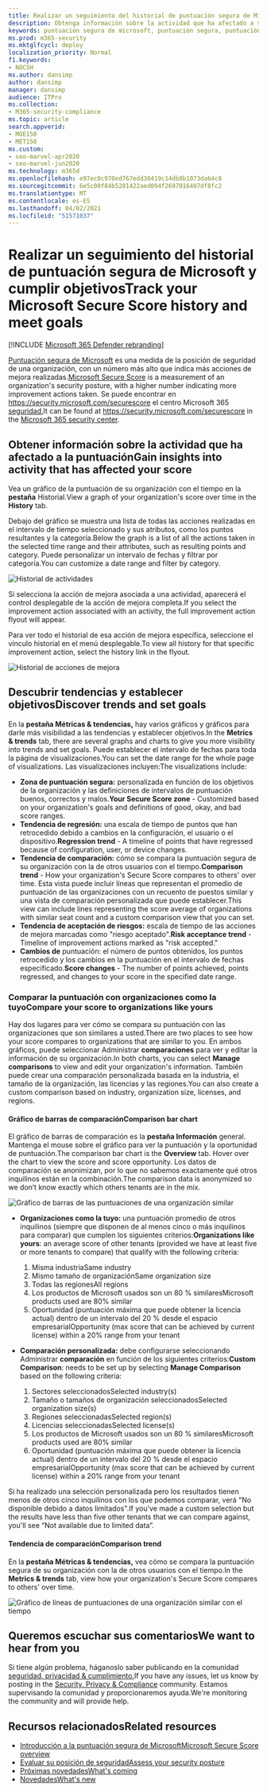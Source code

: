 ```yaml
---
title: Realizar un seguimiento del historial de puntuación segura de Microsoft y cumplir objetivos
description: Obtenga información sobre la actividad que ha afectado a su puntuación segura de Microsoft. Descubrir tendencias y establecer objetivos.
keywords: puntuación segura de microsoft, puntuación segura, puntuación segura de office 365, puntuación de seguridad de Microsoft, centro de seguridad de Microsoft 365, acciones de mejora
ms.prod: m365-security
ms.mktglfcycl: deploy
localization_priority: Normal
f1.keywords:
- NOCSH
ms.author: dansimp
author: dansimp
manager: dansimp
audience: ITPro
ms.collection:
- M365-security-compliance
ms.topic: article
search.appverid:
- MOE150
- MET150
ms.custom:
- seo-marvel-apr2020
- seo-marvel-jun2020
ms.technology: m365d
ms.openlocfilehash: e97ec0c970ed767edd30419c14db8b1073da64c8
ms.sourcegitcommit: 6e5c00f84b5201422aed094f2697016407df8fc2
ms.translationtype: MT
ms.contentlocale: es-ES
ms.lasthandoff: 04/02/2021
ms.locfileid: "51571037"
---
```

# <a name="track-your-microsoft-secure-score-history-and-meet-goals"></a><span data-ttu-id="03273-105">Realizar un seguimiento del historial de puntuación segura de Microsoft y cumplir objetivos</span><span class="sxs-lookup"><span data-stu-id="03273-105">Track your Microsoft Secure Score history and meet goals</span></span>

[!INCLUDE [Microsoft 365 Defender rebranding](../includes/microsoft-defender.md)]

<span data-ttu-id="03273-106">[Puntuación segura de Microsoft](microsoft-secure-score.md) es una medida de la posición de seguridad de una organización, con un número más alto que indica más acciones de mejora realizadas.</span><span class="sxs-lookup"><span data-stu-id="03273-106">[Microsoft Secure Score](microsoft-secure-score.md) is a measurement of an organization's security posture, with a higher number indicating more improvement actions taken.</span></span> <span data-ttu-id="03273-107">Se puede encontrar en https://security.microsoft.com/securescore el centro Microsoft 365 [seguridad.](overview-security-center.md)</span><span class="sxs-lookup"><span data-stu-id="03273-107">It can be found at https://security.microsoft.com/securescore in the [Microsoft 365 security center](overview-security-center.md).</span></span>

## <a name="gain-insights-into-activity-that-has-affected-your-score"></a><span data-ttu-id="03273-108">Obtener información sobre la actividad que ha afectado a la puntuación</span><span class="sxs-lookup"><span data-stu-id="03273-108">Gain insights into activity that has affected your score</span></span>

<span data-ttu-id="03273-109">Vea un gráfico de la puntuación de su organización con el tiempo en la **pestaña** Historial.</span><span class="sxs-lookup"><span data-stu-id="03273-109">View a graph of your organization's score over time in the **History** tab.</span></span>

<span data-ttu-id="03273-110">Debajo del gráfico se muestra una lista de todas las acciones realizadas en el intervalo de tiempo seleccionado y sus atributos, como los puntos resultantes y la categoría.</span><span class="sxs-lookup"><span data-stu-id="03273-110">Below the graph is a list of all the actions taken in the selected time range and their attributes, such as resulting points and category.</span></span> <span data-ttu-id="03273-111">Puede personalizar un intervalo de fechas y filtrar por categoría.</span><span class="sxs-lookup"><span data-stu-id="03273-111">You can customize a date range and filter by category.</span></span>

![Historial de actividades](../../media/secure-score/secure-score-history-activity.png)

<span data-ttu-id="03273-113">Si selecciona la acción de mejora asociada a una actividad, aparecerá el control desplegable de la acción de mejora completa.</span><span class="sxs-lookup"><span data-stu-id="03273-113">If you select the improvement action associated with an activity, the full improvement action flyout will appear.</span></span>

<span data-ttu-id="03273-114">Para ver todo el historial de esa acción de mejora específica, seleccione el vínculo historial en el menú desplegable.</span><span class="sxs-lookup"><span data-stu-id="03273-114">To view all history for that specific improvement action, select the history link in the flyout.</span></span>

![Historial de acciones de mejora](../../media/secure-score/secure-score-history-flyout.png)

## <a name="discover-trends-and-set-goals"></a><span data-ttu-id="03273-116">Descubrir tendencias y establecer objetivos</span><span class="sxs-lookup"><span data-stu-id="03273-116">Discover trends and set goals</span></span>

<span data-ttu-id="03273-117">En la **pestaña Métricas & tendencias,** hay varios gráficos y gráficos para darle más visibilidad a las tendencias y establecer objetivos.</span><span class="sxs-lookup"><span data-stu-id="03273-117">In the **Metrics & trends** tab, there are several graphs and charts to give you more visibility into trends and set goals.</span></span> <span data-ttu-id="03273-118">Puede establecer el intervalo de fechas para toda la página de visualizaciones.</span><span class="sxs-lookup"><span data-stu-id="03273-118">You can set the date range for the whole page of visualizations.</span></span> <span data-ttu-id="03273-119">Las visualizaciones incluyen:</span><span class="sxs-lookup"><span data-stu-id="03273-119">The visualizations include:</span></span>

* <span data-ttu-id="03273-120">**Zona de puntuación segura:** personalizada en función de los objetivos de la organización y las definiciones de intervalos de puntuación buenos, correctos y malos.</span><span class="sxs-lookup"><span data-stu-id="03273-120">**Your Secure Score zone** - Customized based on your organization's goals and definitions of good, okay, and bad score ranges.</span></span>
* <span data-ttu-id="03273-121">**Tendencia de regresión:** una escala de tiempo de puntos que han retrocedido debido a cambios en la configuración, el usuario o el dispositivo.</span><span class="sxs-lookup"><span data-stu-id="03273-121">**Regression trend** - A timeline of points that have regressed because of configuration, user, or device changes.</span></span>  
* <span data-ttu-id="03273-122">**Tendencia de comparación:** cómo se compara la puntuación segura de su organización con la de otros usuarios con el tiempo.</span><span class="sxs-lookup"><span data-stu-id="03273-122">**Comparison trend** - How your organization's Secure Score compares to others' over time.</span></span> <span data-ttu-id="03273-123">Esta vista puede incluir líneas que representan el promedio de puntuación de las organizaciones con un recuento de puestos similar y una vista de comparación personalizada que puede establecer.</span><span class="sxs-lookup"><span data-stu-id="03273-123">This view can include lines representing the score average of organizations with similar seat count and a custom comparison view that you can set.</span></span>
* <span data-ttu-id="03273-124">**Tendencia de aceptación de riesgos:** escala de tiempo de las acciones de mejora marcadas como "riesgo aceptado".</span><span class="sxs-lookup"><span data-stu-id="03273-124">**Risk acceptance trend** - Timeline of improvement actions marked as "risk accepted."</span></span>
* <span data-ttu-id="03273-125">**Cambios de** puntuación: el número de puntos obtenidos, los puntos retrocedido y los cambios en la puntuación en el intervalo de fechas especificado.</span><span class="sxs-lookup"><span data-stu-id="03273-125">**Score changes** - The number of points achieved, points regressed, and changes to your score in the specified date range.</span></span>

### <a name="compare-your-score-to-organizations-like-yours"></a><span data-ttu-id="03273-126">Comparar la puntuación con organizaciones como la tuyo</span><span class="sxs-lookup"><span data-stu-id="03273-126">Compare your score to organizations like yours</span></span>

<span data-ttu-id="03273-127">Hay dos lugares para ver cómo se compara su puntuación con las organizaciones que son similares a usted.</span><span class="sxs-lookup"><span data-stu-id="03273-127">There are two places to see how your score compares to organizations that are similar to you.</span></span> <span data-ttu-id="03273-128">En ambos gráficos, puede seleccionar Administrar **comparaciones** para ver y editar la información de su organización.</span><span class="sxs-lookup"><span data-stu-id="03273-128">In both charts, you can select **Manage comparisons** to view and edit your organization's information.</span></span> <span data-ttu-id="03273-129">También puede crear una comparación personalizada basada en la industria, el tamaño de la organización, las licencias y las regiones.</span><span class="sxs-lookup"><span data-stu-id="03273-129">You can also create a custom comparison based on industry, organization size, licenses, and regions.</span></span>

#### <a name="comparison-bar-chart"></a><span data-ttu-id="03273-130">Gráfico de barras de comparación</span><span class="sxs-lookup"><span data-stu-id="03273-130">Comparison bar chart</span></span>

<span data-ttu-id="03273-131">El gráfico de barras de comparación es la **pestaña Información** general. Mantenga el mouse sobre el gráfico para ver la puntuación y la oportunidad de puntuación.</span><span class="sxs-lookup"><span data-stu-id="03273-131">The comparison bar chart is the **Overview** tab. Hover over the chart to view the score and score opportunity.</span></span> <span data-ttu-id="03273-132">Los datos de comparación se anonimizan, por lo que no sabemos exactamente qué otros inquilinos están en la combinación.</span><span class="sxs-lookup"><span data-stu-id="03273-132">The comparison data is anonymized so we don’t know exactly which others tenants are in the mix.</span></span>

![Gráfico de barras de las puntuaciones de una organización similar](../../media/secure-score/secure-score-comparison-bar.png)

- <span data-ttu-id="03273-134">**Organizaciones como la tuyo:** una puntuación promedio de otros inquilinos (siempre que disponen de al menos cinco o más inquilinos para comparar) que cumplen los siguientes criterios:</span><span class="sxs-lookup"><span data-stu-id="03273-134">**Organizations like yours**: an average score of other tenants (provided we have at least five or more tenants to compare) that qualify with the following criteria:</span></span>
    1. <span data-ttu-id="03273-135">Misma industria</span><span class="sxs-lookup"><span data-stu-id="03273-135">Same industry</span></span>
    2. <span data-ttu-id="03273-136">Mismo tamaño de organización</span><span class="sxs-lookup"><span data-stu-id="03273-136">Same organization size</span></span>
    3. <span data-ttu-id="03273-137">Todas las regiones</span><span class="sxs-lookup"><span data-stu-id="03273-137">All regions</span></span>
    4. <span data-ttu-id="03273-138">Los productos de Microsoft usados son un 80 % similares</span><span class="sxs-lookup"><span data-stu-id="03273-138">Microsoft products used are 80% similar</span></span>
    5. <span data-ttu-id="03273-139">Oportunidad (puntuación máxima que puede obtener la licencia actual) dentro de un intervalo del 20 % desde el espacio empresarial</span><span class="sxs-lookup"><span data-stu-id="03273-139">Opportunity (max score that can be achieved by current license) within a 20% range from your tenant</span></span>

- <span data-ttu-id="03273-140">**Comparación personalizada:** debe configurarse seleccionando Administrar **comparación** en función de los siguientes criterios:</span><span class="sxs-lookup"><span data-stu-id="03273-140">**Custom Comparison**: needs to be set up by selecting **Manage Comparison** based on the following criteria:</span></span>
    1. <span data-ttu-id="03273-141">Sectores seleccionados</span><span class="sxs-lookup"><span data-stu-id="03273-141">Selected industry(s)</span></span>
    2. <span data-ttu-id="03273-142">Tamaño o tamaños de organización seleccionados</span><span class="sxs-lookup"><span data-stu-id="03273-142">Selected organization size(s)</span></span>
    3. <span data-ttu-id="03273-143">Regiones seleccionadas</span><span class="sxs-lookup"><span data-stu-id="03273-143">Selected region(s)</span></span>
    4. <span data-ttu-id="03273-144">Licencias seleccionadas</span><span class="sxs-lookup"><span data-stu-id="03273-144">Selected license(s)</span></span>
    5. <span data-ttu-id="03273-145">Los productos de Microsoft usados son un 80 % similares</span><span class="sxs-lookup"><span data-stu-id="03273-145">Microsoft products used are 80% similar</span></span>
    6. <span data-ttu-id="03273-146">Oportunidad (puntuación máxima que puede obtener la licencia actual) dentro de un intervalo del 20 % desde el espacio empresarial</span><span class="sxs-lookup"><span data-stu-id="03273-146">Opportunity (max score that can be achieved by current license) within a 20% range from your tenant</span></span>

<span data-ttu-id="03273-147">Si ha realizado una selección personalizada pero los resultados tienen menos de otros cinco inquilinos con los que podemos comparar, verá "No disponible debido a datos limitados".</span><span class="sxs-lookup"><span data-stu-id="03273-147">If you've made a custom selection but the results have less than five other tenants that we can compare against, you'll see “Not available due to limited data”.</span></span>

#### <a name="comparison-trend"></a><span data-ttu-id="03273-148">Tendencia de comparación</span><span class="sxs-lookup"><span data-stu-id="03273-148">Comparison trend</span></span>

<span data-ttu-id="03273-149">En la **pestaña Métricas & tendencias,** vea cómo se compara la puntuación segura de su organización con la de otros usuarios con el tiempo.</span><span class="sxs-lookup"><span data-stu-id="03273-149">In the **Metrics & trends** tab, view how your organization's Secure Score compares to others' over time.</span></span>

![Gráfico de líneas de puntuaciones de una organización similar con el tiempo](../../media/secure-score/secure-score-comparison-trend.png)

## <a name="we-want-to-hear-from-you"></a><span data-ttu-id="03273-151">Queremos escuchar sus comentarios</span><span class="sxs-lookup"><span data-stu-id="03273-151">We want to hear from you</span></span>

<span data-ttu-id="03273-152">Si tiene algún problema, háganoslo saber publicando en la comunidad [seguridad, privacidad & cumplimiento.](https://techcommunity.microsoft.com/t5/Security-Privacy-Compliance/bd-p/security_privacy)</span><span class="sxs-lookup"><span data-stu-id="03273-152">If you have any issues, let us know by posting in the [Security, Privacy & Compliance](https://techcommunity.microsoft.com/t5/Security-Privacy-Compliance/bd-p/security_privacy) community.</span></span> <span data-ttu-id="03273-153">Estamos supervisando la comunidad y proporcionaremos ayuda.</span><span class="sxs-lookup"><span data-stu-id="03273-153">We're monitoring the community and will provide help.</span></span>

## <a name="related-resources"></a><span data-ttu-id="03273-154">Recursos relacionados</span><span class="sxs-lookup"><span data-stu-id="03273-154">Related resources</span></span>

- [<span data-ttu-id="03273-155">Introducción a la puntuación segura de Microsoft</span><span class="sxs-lookup"><span data-stu-id="03273-155">Microsoft Secure Score overview</span></span>](microsoft-secure-score.md)
- [<span data-ttu-id="03273-156">Evaluar su posición de seguridad</span><span class="sxs-lookup"><span data-stu-id="03273-156">Assess your security posture</span></span>](microsoft-secure-score-improvement-actions.md)
- [<span data-ttu-id="03273-157">Próximas novedades</span><span class="sxs-lookup"><span data-stu-id="03273-157">What's coming</span></span>](microsoft-secure-score-whats-coming.md)
- [<span data-ttu-id="03273-158">Novedades</span><span class="sxs-lookup"><span data-stu-id="03273-158">What's new</span></span>](microsoft-secure-score-whats-new.md)
